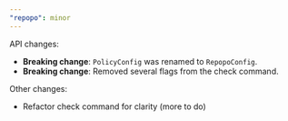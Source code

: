 ```yaml
---
"repopo": minor
---
```


API changes:

- **Breaking change**: `PolicyConfig` was renamed to `RepopoConfig`.
- **Breaking change**: Removed several flags from the check command.

Other changes:

- Refactor check command for clarity (more to do)
